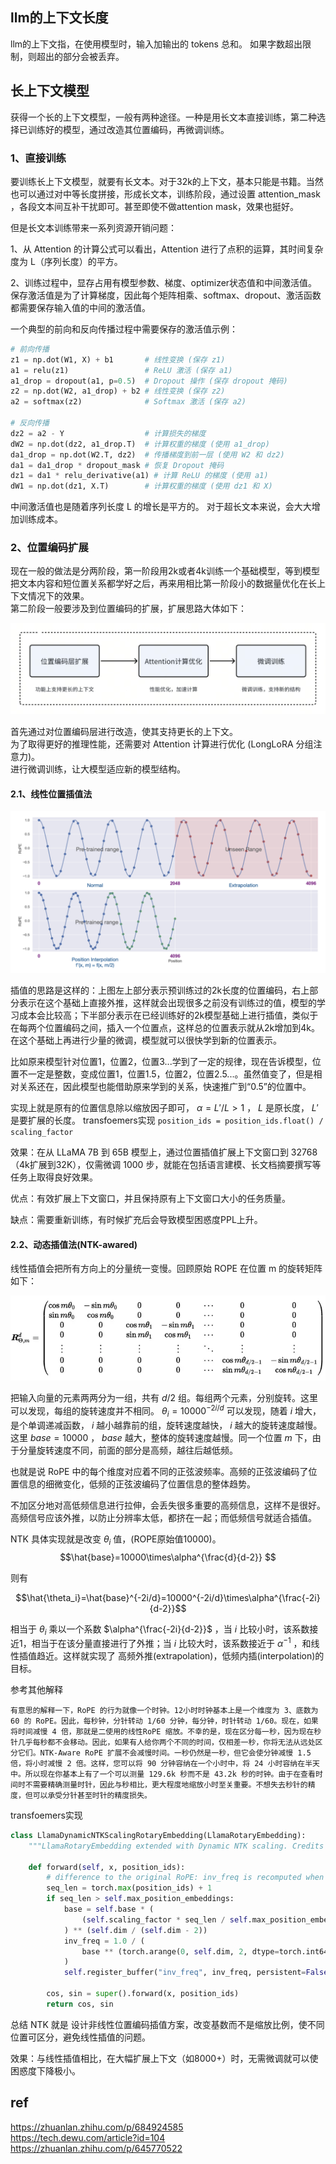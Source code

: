 
## llm的上下文长度
llm的上下文指，在使用模型时，输入加输出的 tokens 总和。 如果字数超出限制，则超出的部分会被丢弃。 

## 长上下文模型
获得一个长的上下文模型，一般有两种途径。一种是用长文本直接训练，第二种选择已训练好的模型，通过改造其位置编码，再微调训练。

### 1、直接训练
要训练长上下文模型，就要有长文本。对于32k的上下文，基本只能是书籍。当然也可以通过对中等长度拼接，形成长文本，训练阶段，通过设置 attention_mask ，各段文本间互补干扰即可。甚至即使不做attention mask，效果也挺好。

但是长文本训练带来一系列资源开销问题：  

1、从 Attention 的计算公式可以看出，Attention 进行了点积的运算，其时间复杂度为 L（序列长度）的平方。  

2、训练过程中，显存占用有模型参数、梯度、optimizer状态值和中间激活值。
保存激活值是为了计算梯度，因此每个矩阵相乘、softmax、dropout、激活函数都需要保存输入值的中间的激活值。

一个典型的前向和反向传播过程中需要保存的激活值示例：

```python
# 前向传播
z1 = np.dot(W1, X) + b1       # 线性变换 (保存 z1)
a1 = relu(z1)                 # ReLU 激活 (保存 a1)
a1_drop = dropout(a1, p=0.5)  # Dropout 操作 (保存 dropout 掩码)
z2 = np.dot(W2, a1_drop) + b2 # 线性变换 (保存 z2)
a2 = softmax(z2)              # Softmax 激活 (保存 a2)

# 反向传播
dz2 = a2 - Y                  # 计算损失的梯度
dW2 = np.dot(dz2, a1_drop.T)  # 计算权重的梯度 (使用 a1_drop)
da1_drop = np.dot(W2.T, dz2)  # 传播梯度到前一层 (使用 W2 和 dz2)
da1 = da1_drop * dropout_mask # 恢复 Dropout 掩码
dz1 = da1 * relu_derivative(a1) # 计算 ReLU 的梯度 (使用 a1)
dW1 = np.dot(dz1, X.T)        # 计算权重的梯度 (使用 dz1 和 X)
```

中间激活值也是随着序列长度 L 的增长是平方的。  对于超长文本来说，会大大增加训练成本。

### 2、位置编码扩展
现在一般的做法是分两阶段，第一阶段用2k或者4k训练一个基础模型，等到模型把文本内容和短位置关系都学好之后，再来用相比第一阶段小的数据量优化在长上下文情况下的效果。  
第二阶段一般要涉及到位置编码的扩展，扩展思路大体如下：

![image](./images/rope/上下文扩展.png)

首先通过对位置编码层进行改造，使其支持更长的上下文。  
为了取得更好的推理性能，还需要对 Attention 计算进行优化 (LongLoRA 分组注意力)。  
进行微调训练，让大模型适应新的模型结构。  

#### 2.1、线性位置插值法

![image](./images/rope/线性插值Interpolation.png)

插值的思路是这样的：上图左上部分表示预训练过的2k长度的位置编码，右上部分表示在这个基础上直接外推，这样就会出现很多之前没有训练过的值，模型的学习成本会比较高；下半部分表示在已经训练好的2k模型基础上进行插值，类似于在每两个位置编码之间，插入一个位置点，这样总的位置表示就从2k增加到4k。在这个基础上再进行少量的微调，模型就可以很快学到新的位置表示。

比如原来模型针对位置1，位置2，位置3...学到了一定的规律，现在告诉模型，位置不一定是整数，变成位置1，位置1.5，位置2，位置2.5...。虽然值变了，但是相对关系还在，因此模型也能借助原来学到的关系，快速推广到“0.5”的位置中。

实现上就是原有的位置信息除以缩放因子即可， $\alpha=L'/L>1$ ， $L$ 是原长度， $L'$ 是要扩展的长度。
transfoemers实现 `position_ids = position_ids.float() / scaling_factor` 

效果：在从 LLaMA 7B 到 65B 模型上，通过位置插值扩展上下文窗口到 32768（4k扩展到32K），仅需微调 1000 步，就能在包括语言建模、长文档摘要撰写等任务上取得良好效果。

优点：有效扩展上下文窗口，并且保持原有上下文窗口大小的任务质量。

缺点：需要重新训练，有时候扩充后会导致模型困惑度PPL上升。

#### 2.2、动态插值法(NTK-awared)
线性插值会把所有方向上的分量统一变慢。回顾原始 ROPE 在位置 m 的旋转矩阵如下：

![image](./images/rope/rope_matrix.webp)

把输入向量的元素两两分为一组，共有 $d/2$ 组。每组两个元素，分别旋转。这里可以发现，每组的旋转速度并不相同。 $\theta_i =  10000^{-2i/d}$ 可以发现，随着 $i$ 增大，是个单调递减函数， $i$ 越小越靠前的组，旋转速度越快， $i$ 越大的旋转速度越慢。这里 $base=10000$ ， $base$ 越大，整体的旋转速度越慢。同一个位置 $m$ 下，由于分量旋转速度不同，前面的部分是高频，越往后越低频。

也就是说 RoPE 中的每个维度对应着不同的正弦波频率。高频的正弦波编码了位置信息的细微变化，低频的正弦波编码了位置信息的整体趋势。

不加区分地对高低频信息进行拉伸，会丢失很多重要的高频信息，这样不是很好。高频信号应该外推，以防止分辨率太低，都挤在一起；而低频信号就适合插值。

NTK 具体实现就是改变 $\theta_i$ 值，(ROPE原始值10000)。
 $$\hat{base}=10000\times\alpha^{\frac{d}{d-2}} $$

则有

 $$\hat{\theta_i}=\hat{base}^{-2i/d}=10000^{-2i/d}\times\alpha^{\frac{-2i}{d-2}}$$

相当于 $\theta_i$ 乘以一个系数 $\alpha^{\frac{-2i}{d-2}}$ ，当 $i$ 比较小时，该系数接近1，相当于在该分量直接进行了外推；当 $i$ 比较大时，该系数接近于 $\alpha^{-1}$ ，和线性插值趋近。这样就实现了 高频外推(extrapolation)，低频内插(interpolation)的目标。



参考其他解释
```
有意思的解释一下，RoPE 的行为就像一个时钟。12小时时钟基本上是一个维度为 3、底数为 60 的 RoPE。因此，每秒钟，分针转动 1/60 分钟，每分钟，时针转动 1/60。现在，如果将时间减慢 4 倍，那就是二使用的线性RoPE 缩放。不幸的是，现在区分每一秒，因为现在秒针几乎每秒都不会移动。因此，如果有人给你两个不同的时间，仅相差一秒，你将无法从远处区分它们。NTK-Aware RoPE 扩展不会减慢时间。一秒仍然是一秒，但它会使分钟减慢 1.5 倍，将小时减慢 2 倍。这样，您可以将 90 分钟容纳在一个小时中，将 24 小时容纳在半天中。所以现在你基本上有了一个可以测量 129.6k 秒而不是 43.2k 秒的时钟。由于在查看时间时不需要精确测量时针，因此与秒相比，更大程度地缩放小时至关重要。不想失去秒针的精度，但可以承受分针甚至时针的精度损失。
```

transfoemers实现
```python
class LlamaDynamicNTKScalingRotaryEmbedding(LlamaRotaryEmbedding):
    """LlamaRotaryEmbedding extended with Dynamic NTK scaling. Credits to the Reddit users /u/bloc97 and /u/emozilla"""

    def forward(self, x, position_ids):
        # difference to the original RoPE: inv_freq is recomputed when the sequence length > original length
        seq_len = torch.max(position_ids) + 1
        if seq_len > self.max_position_embeddings:
            base = self.base * (
                (self.scaling_factor * seq_len / self.max_position_embeddings) - (self.scaling_factor - 1)
            ) ** (self.dim / (self.dim - 2))
            inv_freq = 1.0 / (
                base ** (torch.arange(0, self.dim, 2, dtype=torch.int64).float().to(x.device) / self.dim)
            )
            self.register_buffer("inv_freq", inv_freq, persistent=False)  # TODO joao: this may break with compilation

        cos, sin = super().forward(x, position_ids)
        return cos, sin
```

总结 NTK 就是 设计非线性位置编码插值方案，改变基数而不是缩放比例，使不同位置可区分，避免线性插值的问题。

效果：与线性插值相比，在大幅扩展上下文（如8000+）时，无需微调就可以使困惑度下降极小。



## ref
https://zhuanlan.zhihu.com/p/684924585  
https://tech.dewu.com/article?id=104  
https://zhuanlan.zhihu.com/p/645770522  


